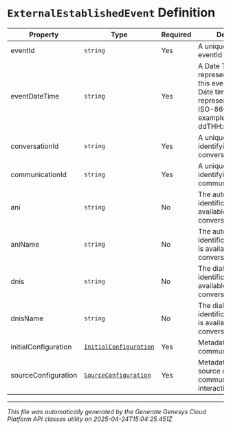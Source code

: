 # `ExternalEstablishedEvent` Definition

| Property | Type | Required | Description |
|----------|------|----------|-------------|
| eventId | `string` | Yes | A unique (V4 UUID) eventId for this event |
| eventDateTime | `string` | Yes | A Date Time representing the time this event occurred. Date time is represented as an ISO-8601 string. For example: yyyy-MM-ddTHH:mm:ss[.mmm]Z |
| conversationId | `string` | Yes | A unique Id (V4 UUID) identifying this conversation |
| communicationId | `string` | Yes | A unique Id (V4 UUID) identifying this communication |
| ani | `string` | No | The automatic number identification if it is available for this conversation. |
| aniName | `string` | No | The automatic number identification name if it is available for this conversation. |
| dnis | `string` | No | The dialed number identification if it is available for this conversation. |
| dnisName | `string` | No | The dialed number identification name if it is available for this conversation. |
| initialConfiguration | [`InitialConfiguration`](initialconfiguration-definition.md) | Yes | Metadata about this communication. |
| sourceConfiguration | [`SourceConfiguration`](sourceconfiguration-definition.md) | Yes | Metadata about the source of this communication's interaction. |

---

*This file was automatically generated by the Generate Genesys Cloud Platform API classes utility on 2025-04-24T15:04:25.451Z*